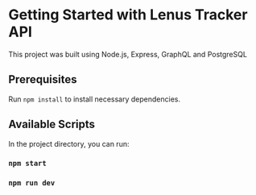 # Getting Started with Lenus Tracker API

This project was built using Node.js, Express, GraphQL and PostgreSQL

## Prerequisites

Run `npm install` to install necessary dependencies.

## Available Scripts

In the project directory, you can run:

### `npm start`

### `npm run dev`

